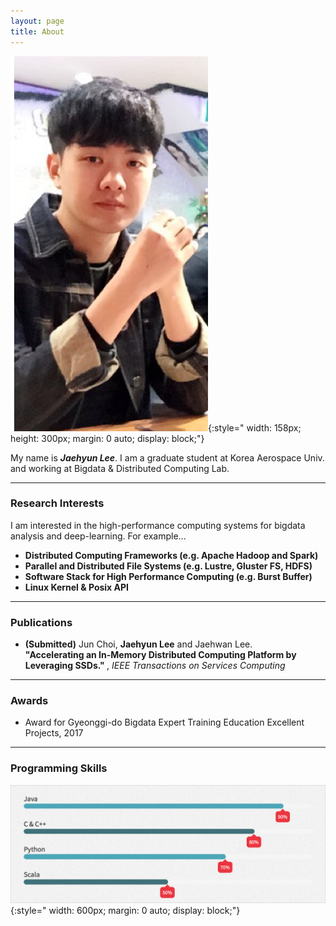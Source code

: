 ```yaml
---
layout: page
title: About
---
```

![Image](/assets/images/aboutme.png){:style=" width: 158px; height: 300px; margin: 0 auto; display: block;"} 

My name is ***Jaehyun Lee***. I am a graduate student at Korea Aerospace Univ. and working at Bigdata & Distributed Computing Lab.

---

### Research Interests ###
I am interested in the high-performance computing systems for bigdata analysis and deep-learning. For example... 
- <strong> Distributed Computing Frameworks (e.g. Apache Hadoop and Spark) </strong>
- <strong> Parallel and Distributed File Systems (e.g. Lustre, Gluster FS, HDFS) </strong>
- <strong> Software Stack for High Performance Computing (e.g. Burst Buffer) </strong>
- <strong> Linux Kernel & Posix API </strong>

---

### Publications ###
- **(Submitted)** Jun Choi, <strong>Jaehyun Lee</strong> and Jaehwan Lee.  
<strong>"Accelerating an In-Memory Distributed Computing Platform by Leveraging SSDs." </strong>, *IEEE Transactions on Services Computing*

---

### Awards ###
- Award for Gyeonggi-do Bigdata Expert Training Education Excellent Projects, 2017

---
 
### Programming Skills ###
![Image](/assets/images/skill.png){:style=" width: 600px; margin: 0 auto; display: block;"} 

